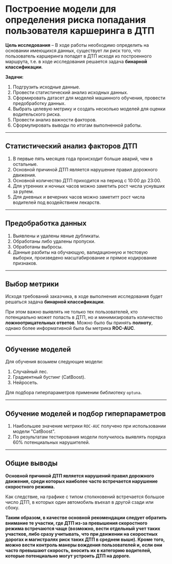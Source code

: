 # Построение модели для определения риска попадания пользователя каршеринга в ДТП

__Цель исследования__ – В ходе работы необходимо определить на основании имеющихся данных, существует ли риск того, что пользователь каршеринга попадет в ДТП исходя из построенного маршрута, т.е. в ходе исследования решается задача __бинарной классификации__.

__Задачи:__
1. Подгрузить исходные данные.
2. Провести статистический анализ исходных данных.
3. Сформировать датасет для моделей машинного обучения, провести предобработку данных.
4. Выбрать целевую метрику и создать несколько моделей для оценки водительского риска.
5. Провести анализ важности факторов.
6. Сформулировать выводы по итогам выполненной работы.

___

## Статистический анализ факторов ДТП

1. В первые пять месяцев года происходит больше аварий, чем в остальные.
2. Основной причиной ДТП является нарушение правил дорожного движения.
3. Основной количество ДТП приходится на период с 10:00 до 23:00. 
4. Для утренних и ночных часов можно заметить рост числа уснувших за рулем.
5. Для дневных и вечерних часов можно заметитт рост числа водителей под воздействием лекарств.

___

## Предобработка данных

1. Выявлены и удалены явные дубликаты.
2. Обработаны либо удалены пропуски.
3. Обработаны выбросы.
4. Данные разбиты на обучающую, валидационную и тестовую выборки, произведено масштабирование и прямое кодирование признаков.

___

## Выбор метрики

Исходя требований заказчика, в ходе выполнения исследования будет решаться задача __бинарной классификации__.

При этом важно выявлять не только тех пользователей, кто потенциально может попасть в ДТП, но и минимизировать количество __ложноотрицательных ответов__. Можно было бы принять __полноту__, однако более информативной была бы метрика __ROC-AUC__.

___

## Обучение моделей

Для обучения возьмем следующие модели:
1. Случайный лес.
2. Градиентный бустинг (CatBoost).
3. Нейросеть.

Для подбора гиперпараметров применим библиотеку `optuna`.

___

## Обучение моделей и подбор гиперпараметров

1. Наибольшее значение метрики `ROC-AUC` получено при использовании модели "CatBoost".
2. По результатам тестирования модели получилось выявлять порядка 60% потенциальных нарушителей.

___

## Общие выводы

__Основной причиной ДТП является нарушений правил дорожного движения, среди которых наиболее часто встречается нарушение скоростного режима.__

Как следствие, на графике с типом столкновений встречается большое число ДТП, в которых один автомобиль въехал в другой сзади или сбоку.

__Таким образом, в качестве основной рекомендации следует обратить внимание те участки, где ДТП из-за превышения скоростного режима встречаются чаще (возможно, вести отдельный учет таких участков, либо сразу учитывать, что при движении на скоростных дорогах и магистралях риск таких ДТП в среднем выше). Кроме того, можно вести контроль манеры вождения пользователей и, если они часто превышают скорость, вносить их в категорию водителей, которые потенциально могут устроить ДТП на дороге.__